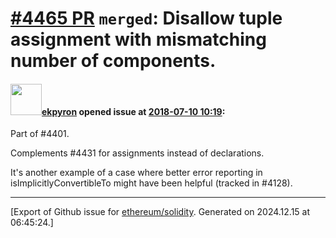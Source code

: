 # [\#4465 PR](https://github.com/ethereum/solidity/pull/4465) `merged`: Disallow tuple assignment with mismatching number of components.

#### <img src="https://avatars.githubusercontent.com/u/1347491?v=4" width="50">[ekpyron](https://github.com/ekpyron) opened issue at [2018-07-10 10:19](https://github.com/ethereum/solidity/pull/4465):

Part of #4401.

Complements #4431 for assignments instead of declarations.

It's another example of a case where better error reporting in isImplicitlyConvertibleTo might have been helpful (tracked in #4128).




-------------------------------------------------------------------------------



[Export of Github issue for [ethereum/solidity](https://github.com/ethereum/solidity). Generated on 2024.12.15 at 06:45:24.]
